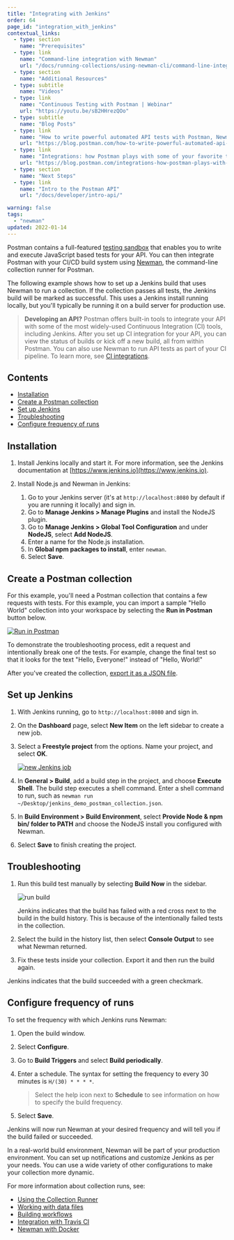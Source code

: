 ```yaml
---
title: "Integrating with Jenkins"
order: 64
page_id: "integration_with_jenkins"
contextual_links:
  - type: section
    name: "Prerequisites"
  - type: link
    name: "Command-line integration with Newman"
    url: "/docs/running-collections/using-newman-cli/command-line-integration-with-newman/"
  - type: section
    name: "Additional Resources"
  - type: subtitle
    name: "Videos"
  - type: link
    name: "Continuous Testing with Postman | Webinar"
    url: "https://youtu.be/sB2HHrezQOo"
  - type: subtitle
    name: "Blog Posts"
  - type: link
    name: "How to write powerful automated API tests with Postman, Newman and Jenkins"
    url: "https://blog.postman.com/how-to-write-powerful-automated-api-tests-with-postman-newman-and-jenkins/"
  - type: link
    name: "Integrations: how Postman plays with some of your favorite tools"
    url: "https://blog.postman.com/integrations-how-postman-plays-with-some-of-your-favorite-tools/"
  - type: section
    name: "Next Steps"
  - type: link
    name: "Intro to the Postman API"
    url: "/docs/developer/intro-api/"

warning: false
tags:
  - "newman"
updated: 2022-01-14
---
```


Postman contains a full-featured [testing sandbox](/docs/writing-scripts/script-references/postman-sandbox-api-reference/) that enables you to write and execute JavaScript based tests for your API. You can then integrate Postman with your CI/CD build system using [Newman](/docs/running-collections/using-newman-cli/command-line-integration-with-newman/), the command-line collection runner for Postman.

The following example shows how to set up a Jenkins build that uses Newman to run a collection. If the collection passes all tests, the Jenkins build will be marked as successful. This uses a Jenkins install running locally, but you'll typically be running it on a build server for production use.

> **Developing an API?** Postman offers built-in tools to integrate your API with some of the most widely-used Continuous Integration (CI) tools, including Jenkins. After you set up CI integration for your API, you can view the status of builds or kick off a new build, all from within Postman. You can also use Newman to run API tests as part of your CI pipeline. To learn more, see [CI integrations](/docs/integrations/ci-integrations/).

## Contents

* [Installation](#installation)
* [Create a Postman collection](#create-a-postman-collection)
* [Set up Jenkins](#set-up-jenkins)
* [Troubleshooting](#troubleshooting)
* [Configure frequency of runs](#configure-frequency-of-runs)

## Installation

1. Install Jenkins locally and start it. For more information, see the Jenkins documentation at [https://www.jenkins.io](https://www.jenkins.io).

1. Install Node.js and Newman in Jenkins:
    1. Go to your Jenkins server (it's at `http://localhost:8080` by default if you are running it locally) and sign in.
    1. Go to **Manage Jenkins > Manage Plugins** and install the NodeJS plugin.
    1. Go to **Manage Jenkins > Global Tool Configuration** and under **NodeJS**, select **Add NodeJS**.
    1. Enter a name for the Node.js installation.
    1. In **Global npm packages to install**, enter `newman`.
    1. Select **Save**.

## Create a Postman collection

For this example, you'll need a Postman collection that contains a few requests with tests. For this example, you can import a sample "Hello World" collection into your workspace by selecting the **Run in Postman** button below.

[![Run in Postman](https://run.pstmn.io/button.svg)](https://god.gw.postman.com/run-collection/92cc7527bbab2bedffbd?action=collection%2Fimport)

To demonstrate the troubleshooting process, edit a request and intentionally break one of the tests. For example, change the final test so that it looks for the text "Hello, Everyone!" instead of "Hello, World!"

After you've created the collection, [export it as a JSON file](/docs/getting-started/importing-and-exporting-data/).

## Set up Jenkins

1. With Jenkins running, go to `http://localhost:8080` and sign in.
1. On the **Dashboard** page, select **New Item** on the left sidebar to create a new job.
1. Select a **Freestyle project** from the options. Name your project, and select **OK**.

    [![new Jenkins job](https://assets.postman.com/postman-docs/integrating_with_jenkins_4.jpg)](https://assets.postman.com/postman-docs/integrating_with_jenkins_4.jpg)

1. In **General > Build**, add a build step in the project, and choose **Execute Shell**. The build step executes a shell command. Enter a shell command to run, such as `newman run ~/Desktop/jenkins_demo_postman_collection.json`.

1. In **Build Environment > Build Environment**, select **Provide Node & npm bin/ folder to PATH** and choose the NodeJS install you configured with Newman.

1. Select **Save** to finish creating the project.

## Troubleshooting

1. Run this build test manually by selecting **Build Now** in the sidebar.

    ![run build](https://assets.postman.com/postman-docs/integrating_with_jenkins_build_now-2.jpg)

   Jenkins indicates that the build has failed with a red cross next to the build in the build history. This is because of the intentionally failed tests in the collection.

1. Select the build in the history list, then select **Console Output** to see what Newman returned.

1. Fix these tests inside your collection. Export it and then run the build again.

Jenkins indicates that the build succeeded with a green checkmark.

## Configure frequency of runs

To set the frequency with which Jenkins runs Newman:

1. Open the build window.
1. Select **Configure**.
1. Go to **Build Triggers** and select **Build periodically**.
1. Enter a schedule. The syntax for setting the frequency to every 30 minutes is `H/(30) * * * *`.

    > Select the help icon next to **Schedule** to see information on how to specify the build frequency.
1. Select **Save**.

Jenkins will now run Newman at your desired frequency and will tell you if the build failed or succeeded.

In a real-world build environment, Newman will be part of your production environment. You can set up notifications and customize Jenkins as per your needs. You can use a wide variety of other configurations to make your collection more dynamic.

For more information about collection runs, see:

* [Using the Collection Runner](/docs/running-collections/intro-to-collection-runs/)
* [Working with data files](/docs/running-collections/working-with-data-files/)
* [Building workflows](/docs/running-collections/building-workflows/)
* [Integration with Travis CI](/docs/running-collections/using-newman-cli/integration-with-travis/)
* [Newman with Docker](/docs/running-collections/using-newman-cli/newman-with-docker/)
